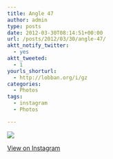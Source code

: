 ```yaml
---
title: Angle 47
author: admin
type: posts
date: 2012-03-30T08:14:51+00:00
url: /posts/2012/03/30/angle-47/
aktt_notify_twitter:
  - yes
aktt_tweeted:
  - 1
yourls_shorturl:
  - http://lobban.org/i/gz
categories:
  - Photos
tags:
  - instagram
  - Photos

---
```

![][1]

[View on Instagram][2]

 [1]: http://lobban.org/wp-content/uploads/HLIC/3fbf4cd12d2a6f916d79aeadc95127d7.jpg
 [2]: http://instagr.am/p/IyguGWqlpV/